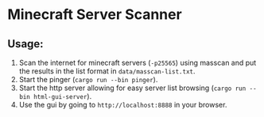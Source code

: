 # Minecraft Server Scanner
## Usage:
1. Scan the internet for minecraft servers (`-p25565`) using masscan and put the results in the list format in `data/masscan-list.txt`.
2. Start the pinger (`cargo run --bin pinger`).
3. Start the http server allowing for easy server list browsing (`cargo run --bin html-gui-server`).
4. Use the gui by going to `http://localhost:8888` in your browser.
